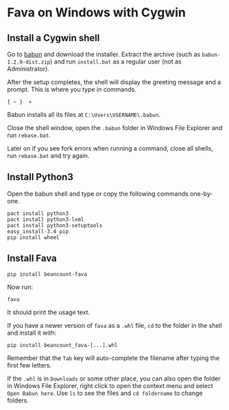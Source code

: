 # Fava on Windows with Cygwin

## Install a Cygwin shell

Go to [babun](http://babun.github.io/) and download the installer. Extract the
archive (such as `babun-1.2.0-dist.zip`) and run `install.bat` as a regular user
(not as Administrator).

After the setup completes, the shell will display the greeting message and a
prompt. This is where you type in commands.

```
{ ~ }  »
```

Babun installs all its files at `C:\Users\USERNAME\.babun`.

Close the shell window, open the `.babun` folder in Windows File Explorer and
run `rebase.bat`.

Later on if you see fork errors when running a command, close all shells, run
`rebase.bat` and try again.

## Install Python3

Open the babun shell and type or copy the following commands one-by-one.

```
pact install python3
pact install python3-lxml
pact install python3-setuptools
easy_install-3.4 pip
pip install wheel
```

## Install Fava

```
pip install beancount-fava
```

Now run:

```
fava
```

It should print the usage text.

If you have a newer version of `fava` as a `.whl` file, `cd` to the folder in
the shell and install it with:

```
pip install beancount_fava-[...].whl
```

Remember that the `Tab` key will auto-complete the filename after typing the
first few letters.

If the `.whl` is in `Downloads` or some other place, you can also open the
folder in Windows File Explorer, right click to open the context menu and select
`Open Babun here`. Use `ls` to see the files and `cd foldername` to change
folders.




